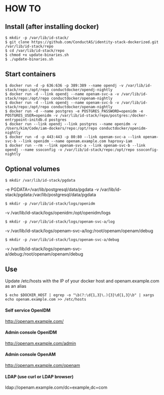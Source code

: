 # HOW TO

## Install (after installing docker)
	$ mkdir -p /var/lib/id-stack/
	$ git clone https://github.com/ConductAS/identity-stack-dockerized.git /var/lib/id-stack/repo
	$ cd /var/lib/id-stack/repo
	$ chmod +x update-binaries.sh 
	$ ./update-binaries.sh


## Start containers
	$ docker run -d -p 636:636 -p 389:389 --name opendj -v /var/lib/id-stack/repo:/opt/repo conductdocker/opendj-nightly
	$ docker run -d --link opendj --name openam-svc-a -v /var/lib/id-stack/repo:/opt/repo conductdocker/openam-nightly
	$ docker run -d --link opendj --name openam-svc-b -v /var/lib/id-stack/repo:/opt/repo conductdocker/openam-nightly
	$ docker run -d --name postgres -e POSTGRES_PASSWORD=openidm -e POSTGRES_USER=openidm -v /var/lib/id-stack/repo/postgres:/docker-entrypoint-initdb.d postgres
	$ docker run --link opendj --link postgres --name openidm -v /Users/kim/Code/iam-dockers/repo:/opt/repo conductdocker/openidm-nightly
	$ docker run -d -p 443:443 -p 80:80 --link openam-svc-a --link openam-svc-b --link openidm --name openam.example.com haproxy-iam
	$ docker run --rm --link openam-svc-a --link openam-svc-b --link opendj --name ssoconfig -v /var/lib/id-stack/repo:/opt/repo ssoconfig-nightly

## Optional volumes
	$ mkdir /var/lib/id-stack/pgdata
-e PGDATA=/var/lib/postgresql/data/pgdata -v /var/lib/id-stack/pgdata:/var/lib/postgresql/data/pgdata 

	$ mkdir -p /var/lib/id-stack/logs/openidm
-v /var/lib/id-stack/logs/openidm:/opt/openidm/logs 

	$ mkdir -p /var/lib/id-stack/logs/openam-svc-a/log
-v /var/lib/id-stack/logs/openam-svc-a/log:/root/openam/openam/debug

	$ mkdir -p /var/lib/id-stack/logs/openam-svc-a/debug
-v /var/lib/id-stack/logs/openam-svc-a/debug:/root/openam/openam/debug

## Use
Update /etc/hosts with the IP of your docker host and openam.example.com as an alias

	$ echo $DOCKER_HOST | egrep -o "\b(?:\d{1,3}\.){3}\d{1,3}\b" | xargs echo openam.example.com >> /etc/hosts

#### Self service OpenIDM
http://openam.example.com/
#### Admin console OpenIDM
http://openam.example.com/admin
#### Admin console OpenAM
http://openam.example.com/openam
#### LDAP (use curl or LDAP browser)
ldap://openam.example.com/dc=example,dc=com
